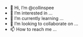 - 👋 Hi, I’m @collinspee
- 👀 I’m interested in ...
- 🌱 I’m currently learning ...
- 💞️ I’m looking to collaborate on ...
- 📫 How to reach me ...

<!---
collinspee/collinspee is a ✨ special ✨ repository because its `README.md` (this file) appears on your GitHub profile.
You can click the Preview link to take a look at your changes.
--->

